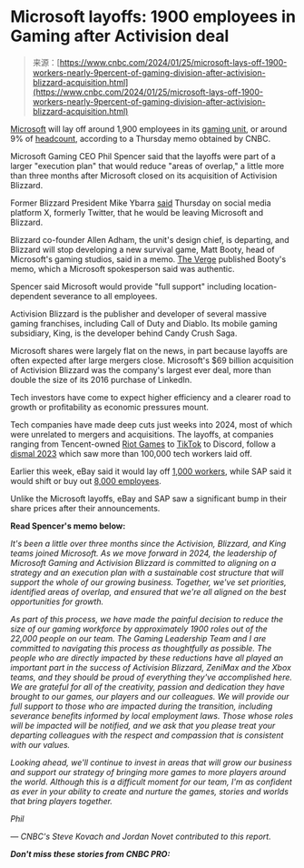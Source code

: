 <!--yml
category: 未分类
date: 2024-05-27 15:09:28
-->

# Microsoft layoffs: 1900 employees in Gaming after Activision deal

> 来源：[https://www.cnbc.com/2024/01/25/microsoft-lays-off-1900-workers-nearly-9percent-of-gaming-division-after-activision-blizzard-acquisition.html](https://www.cnbc.com/2024/01/25/microsoft-lays-off-1900-workers-nearly-9percent-of-gaming-division-after-activision-blizzard-acquisition.html)

[Microsoft](/quotes/MSFT/) will lay off around 1,900 employees in its [gaming unit](https://www.cnbc.com/2023/10/13/microsoft-closes-activision-blizzard-deal-after-regulatory-review.html), or around 9% of [headcount](https://www.cnbc.com/2023/07/10/microsoft-confirms-more-job-cuts-on-top-of-10000-layoffs-in-january.html), according to a Thursday memo obtained by CNBC.

Microsoft Gaming CEO Phil Spencer said that the layoffs were part of a larger "execution plan" that would reduce "areas of overlap," a little more than three months after Microsoft closed on its acquisition of Activision Blizzard.

Former Blizzard President Mike Ybarra [said](https://twitter.com/Qwik/status/1750527310493868293) Thursday on social media platform X, formerly Twitter, that he would be leaving Microsoft and Blizzard.

Blizzard co-founder Allen Adham, the unit's design chief, is departing, and Blizzard will stop developing a new survival game, Matt Booty, head of Microsoft's gaming studios, said in a memo. [The Verge](https://www.theverge.com/2024/1/25/24049050/microsoft-activision-blizzard-layoffs) published Booty's memo, which a Microsoft spokesperson said was authentic.

Spencer said Microsoft would provide "full support" including location-dependent severance to all employees.

Activision Blizzard is the publisher and developer of several massive gaming franchises, including Call of Duty and Diablo. Its mobile gaming subsidiary, King, is the developer behind Candy Crush Saga.

Microsoft shares were largely flat on the news, in part because layoffs are often expected after large mergers close. Microsoft's $69 billion acquisition of Activision Blizzard was the company's largest ever deal, more than double the size of its 2016 purchase of LinkedIn.

Tech investors have come to expect higher efficiency and a clearer road to growth or profitability as economic pressures mount.

Tech companies have made deep cuts just weeks into 2024, most of which were unrelated to mergers and acquisitions. The layoffs, at companies ranging from Tencent-owned [Riot Games](https://www.cnbc.com/2024/01/22/tencents-riot-games-division-cuts-11percent-of-staff-to-create-focus.html) to [TikTok](https://www.cnbc.com/2024/01/23/tiktok-cuts-about-60-jobs-as-january-layoffs-continue-across-tech-.html) to Discord, follow a [dismal 2023](https://www.cnbc.com/2023/12/21/over-100000-workers-were-laid-off-from-tech-jobs-this-year-where-they-went.html) which saw more than 100,000 tech workers laid off.

Earlier this week, eBay said it would lay off [1,000 workers](https://www.cnbc.com/2024/01/23/ebay-to-slash-about-1000-roles-or-approximately-9percent-of-full-time-employees.html), while SAP said it would shift or buy out [8,000 employees](https://www.cnbc.com/2024/01/23/sap-plans-job-changes-or-buyouts-for-8000-employees-in-restructuring-plan.html).

Unlike the Microsoft layoffs, eBay and SAP saw a significant bump in their share prices after their announcements.

**Read Spencer's memo below:**

*It's been a little over three months since the Activision, Blizzard, and King teams joined Microsoft. As we move forward in 2024, the leadership of Microsoft Gaming and Activision Blizzard is committed to aligning on a strategy and an execution plan with a sustainable cost structure that will support the whole of our growing business. Together, we've set priorities, identified areas of overlap, and ensured that we're all aligned on the best opportunities for growth.*

*As part of this process, we have made the painful decision to reduce the size of our gaming workforce by approximately 1900 roles out of the 22,000 people on our team. The Gaming Leadership Team and I are committed to navigating this process as thoughtfully as possible. The people who are directly impacted by these reductions have all played an important part in the success of Activision Blizzard, ZeniMax and the Xbox teams, and they should be proud of everything they've accomplished here. We are grateful for all of the creativity, passion and dedication they have brought to our games, our players and our colleagues. We will provide our full support to those who are impacted during the transition, including severance benefits informed by local employment laws. Those whose roles will be impacted will be notified, and we ask that you please treat your departing colleagues with the respect and compassion that is consistent with our values.*

*Looking ahead, we'll continue to invest in areas that will grow our business and support our strategy of bringing more games to more players around the world. Although this is a difficult moment for our team, I'm as confident as ever in your ability to create and nurture the games, stories and worlds that bring players together.*

*Phil*

*— CNBC's Steve Kovach and Jordan Novet contributed to this report.*

***Don't miss these stories from CNBC PRO:***